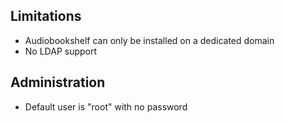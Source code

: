 ## Limitations

* Audiobookshelf can only be installed on a dedicated domain
* No LDAP support

## Administration

* Default user is "root" with no password
